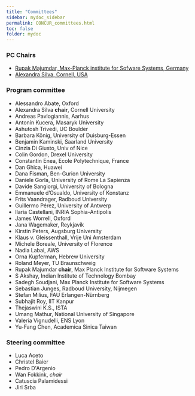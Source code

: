```yaml
---
title: "Committees"
sidebar: mydoc_sidebar
permalink: CONCUR_committees.html
toc: false 
folder: mydoc
---
```

### PC Chairs
* <a href="https://people.mpi-sws.org/~rupak/" target="_blank">Rupak Majumdar, Max-Planck institute for Sofware Systems, Germany</a>
* <a href="https://www.engineering.cornell.edu/faculty-directory/alexandra-silva" target="_blank">Alexandra Silva, Cornell, USA</a>

### Program committee
* Alessandro Abate, Oxford
* Alexandra Silva **chair**, Cornell University
* Andreas Pavlogiannis, Aarhus
* Antonín Kucera, Masaryk University
* Ashutosh Trivedi, UC Boulder
* Barbara König, University of Duisburg-Essen
* Benjamin Kaminski, Saarland University
* Cinzia Di Giusto, Univ of Nice
* Colin Gordon, Drexel University
* Constantin Enea, Ecole Polytechnique, France
* Dan Ghica, Huawei
* Dana Fisman, Ben-Gurion University
* Daniele Gorla, University of Rome La Sapienza
* Davide Sangiorgi, University of Bologna
* Emmanuele d’Osualdo, University of Konstanz
* Frits Vaandrager, Radboud University
* Guillermo Pérez, University of Antwerp
* Ilaria Castellani, INRIA Sophia-Antipolis
* James Worrell, Oxford
* Jana Wagemaker, Reykjavik
* Kirstin Peters, Augsburg University
* Klaus v. Gleissenthall, Vrije Uni Amsterdam
* Michele Boreale, University of Florence
* Nadia Labai, AWS
* Orna Kupferman, Hebrew University
* Roland Meyer, TU Braunschweig
* Rupak Majumdar **chair**, Max Planck Institute for Software Systems
* S Akshay, Indian Institute of Technology Bombay
* Sadegh Soudjani, Max Planck Institute for Software Systems 
* Sebastian Junges, Radboud University, Nijmegen
* Stefan Milius, FAU Erlangen-Nürnberg
* Subhajit Roy, IIT Kanpur
* Thejaswini K.S., ISTA
* Umang Mathur, National University of Singapore
* Valeria Vignudelli, ENS Lyon
* Yu-Fang Chen, Academica Sinica Taiwan


### Steering committee
* Luca Aceto
* Christel Baier
* Pedro D'Argenio
* Wan Fokkink, *chair*
* Catuscia Palamidessi
* Jiri Srba

